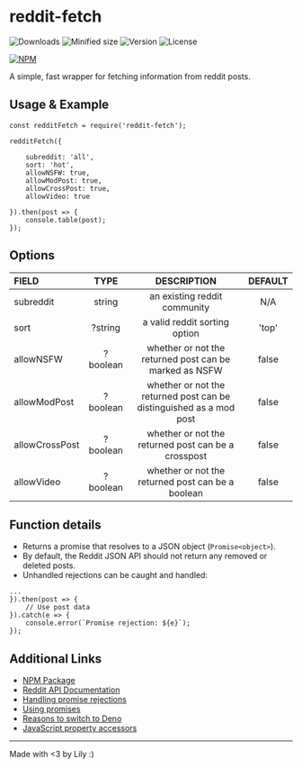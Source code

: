 # reddit-fetch

![Downloads](https://img.shields.io/npm/dm/reddit-fetch)
![Minified size](https://img.shields.io/bundlephobia/min/reddit-fetch)
![Version](https://img.shields.io/github/package-json/v/LilyAsFlora/reddit-fetch)
![License](https://img.shields.io/npm/l/reddit-fetch)

[![NPM](https://nodei.co/npm/reddit-fetch.png)](https://nodei.co/npm/reddit-fetch/)

A simple, fast wrapper for fetching information from reddit posts.

## Usage & Example
```
const redditFetch = require('reddit-fetch');

redditFetch({

    subreddit: 'all',
    sort: 'hot',
    allowNSFW: true,
    allowModPost: true,
    allowCrossPost: true,
    allowVideo: true

}).then(post => {
    console.table(post);
});
```

## Options

| FIELD          | TYPE          | DESCRIPTION                                                         | DEFAULT |
| :------------- |:-------------:|:-------------------------------------------------------------------:|:-------:|
| subreddit      | string        | an existing reddit community                                        | N/A     |
| sort           | ?string       | a valid reddit sorting option                                       | 'top'   |
| allowNSFW      | ?boolean      | whether or not the returned post can be marked as NSFW              | false   |
| allowModPost   | ?boolean      | whether or not the returned post can be distinguished as a mod post | false   |
| allowCrossPost | ?boolean      | whether or not the returned post can be a crosspost                 | false   |
| allowVideo | ?boolean | whether or not the returned post can be a boolean | false |

## Function details
- Returns a promise that resolves to a JSON object (`Promise<object>`).
- By default, the Reddit JSON API should not return any removed or deleted posts.
- Unhandled rejections can be caught and handled:
```
...
}).then(post => {
    // Use post data
}).catch(e => {
    console.error(`Promise rejection: ${e}`);
});
```

## Additional Links
- [NPM Package](https://npmjs.com/package/reddit-fetch/)
- [Reddit API Documentation](https://www.reddit.com/dev/api/)
- [Handling promise rejections](https://javascript.info/promise-error-handling)
- [Using promises](https://developer.mozilla.org/en-US/docs/Web/JavaScript/Reference/Global_Objects/Promise)
- [Reasons to switch to Deno](https://dev.to/victorandcode/should-i-be-using-deno-instead-of-node-js-4h67)
- [JavaScript property accessors](https://developer.mozilla.org/en-US/docs/Web/JavaScript/Reference/Operators/Property_accessors)

***
Made with <3 by Lily :)
